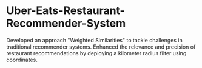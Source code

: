 # Uber-Eats-Restaurant-Recommender-System
Developed an approach "Weighted Similarities" to tackle challenges in traditional recommender systems. Enhanced the relevance and precision of restaurant recommendations by deploying a kilometer radius filter using coordinates.
